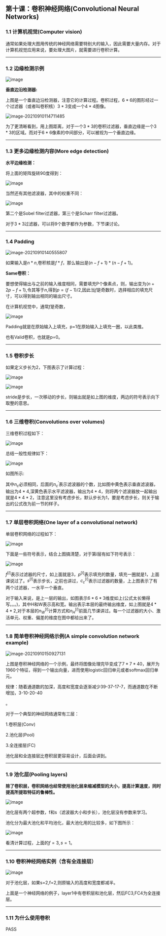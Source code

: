 ## 第十课：卷积神经网络(Convolutional Neural Networks)

### 1.1 计算机视觉(Computer vision)

通常如果处理大图用传统的神经网络需要特别大的输入，因此需要大量内存。对于计算机视觉应用来说，要处理大图片，就需要进行卷积计算。

***

### 1.2 边缘检测示例

![image](https://cdn.jsdelivr.net/gh/JLUVicent/image-saving@master/20210731/image.28lr0ce8u2vw.png)

**垂直边沿检测器:**

上图是一个垂直边沿检测器，注意它的计算过程。卷积过程，$6*6$​​的图形经过一个过滤器（或者叫卷积核）$3*3$变成一个$4*4$​图像。​

![image-20210910114711485](D:\typora\深度学习\img\image-20210910114711485.png)

为了更清晰看到，用上图距离，对于一个$3*3$的卷积过滤器，垂直边缘是一个$3*3$的区域。而对于$6*6$​像素的中间部分，可以被视为一个垂直边缘。

***

### 1.3 更多边缘检测内容(More edge detection)

**水平边缘检测：**

将上面的矩阵旋转90度得到：

![image](https://cdn.jsdelivr.net/gh/JLUVicent/image-saving@master/20210731/image.wetbluv3kv4.png)

当然还有其他滤波器，其中的权重不同：

![image](https://cdn.jsdelivr.net/gh/JLUVicent/image-saving@master/20210731/image.t9z3ajbk9pc.png)

第二个是Sobel filter过滤器，第三个是Scharr filter过滤器。

对于$3*3$过滤器，可以将9个数字都作为参数，下节课讨论。

***

### 1.4 Padding

![image-20210910140555807](D:\typora\深度学习\img\image-20210910140555807.png)

如果输入是$n*n$,卷积核是$f*f$，那么输出是$(n-f+1)*(n-f+1)$。

**Same卷积：**

要想使得输出与之前的输入维度相同，需要填充P个像素点，则，输出变为$(n+2p-f+1)$,令其等于$n$,得到$p=(f-1)/2$,因此当$f$是奇数时，选择相应的填充尺寸，可以得到输出相同的输出尺寸。

在计算机视觉中，通常$f$是奇数，

![image](https://cdn.jsdelivr.net/gh/JLUVicent/image-saving@master/20210731/image.2gfr1irj8xq8.png)

Padding就是在原始输入上填充，p=1在原始输入上填充一圈，以此类推。

也有Valid卷积，也就是p=0。

***

### 1.5 卷积步长

如果定义步长为2，下图表示了计算过程：

![image](https://cdn.jsdelivr.net/gh/JLUVicent/image-saving@master/20210731/image.16y2hqj7s1x.png)



![image](https://cdn.jsdelivr.net/gh/JLUVicent/image-saving@master/20210731/image.61iuwdldj080.png)

stride是步长，一次移动的步长，则输出就是如上图的维度，两边的符号表示向下取整的意思。

***

### 1.6 三维卷积(Convolutions over volumes)

三维卷积过程如下：

![image](https://cdn.jsdelivr.net/gh/JLUVicent/image-saving@master/20210731/image.6wonpp1sj9o0.png)

总结一般性规律如下：

![image](https://cdn.jsdelivr.net/gh/JLUVicent/image-saving@master/20210731/image.38pva7036z80.png)

如图所示:

其中$n_c$必须相同，后面的$n^{'}_c$表示滤波器的个数，比如图中黄色表示垂直滤波器，输出为$4*4$,深黄色表示水平滤波器，输出为$4*4$​，​则将两个滤波器放一起输出就是$4*4*2$，注意这里没有考虑步长，默认步长为1，要是考虑步长，则关于输出的公式改为前一节的样子。

***

### 1.7 单层卷积网络(One layer of a convolutional network)

单层卷积网络的过程如下：

![image](https://cdn.jsdelivr.net/gh/JLUVicent/image-saving@master/20210731/image.7eicjtqppi80.png)

下面是一些符号表示，结合上图搞清楚，对于第$l$层有如下符号表示：

![image](https://cdn.jsdelivr.net/gh/JLUVicent/image-saving@master/20210731/image.2dkgnbakkgkk.png)

$f^{[l]}$表示过滤器的尺寸，如上面就是3，$p^{[l]}$表示填充的数量，填充一圈就是1，上面课说过了。$s^{[l]}$表示步长，之前也讲过，$c^{[l]}_c$表示过滤器的数量，上上图表示了有两个过滤器，一水平一个垂直。

对于输入来说，是上一层的输出，如图表示$6*6*3$维度如上(公式太长懒得写。。。)，其中H和W表示高和宽。输出表示本层的最终输出维度，如上图就是$4*4*2$,对于本层的$n^{[l]}_W$计算方式和$n^{[l]}_H$前面几节课讲过。每一个过滤器的大小、激活单元、权重、偏差的维度在图中都给出来了。​

***

### 1.8 简单卷积神经网络示例(A simple convolution network example)

![image-20210910150927131](D:\typora\深度学习\img\image-20210910150927131.png)

上图是卷积神经网络的一个示例，最终将图像处理完毕变成了$7*7*40$，展开为1960个特征，得到一个输出向量，进而使用logistic回归单元或者softmax回归单元。

规律：随着通道数的加深，高度和宽度会逐渐减少39-37-17-7，而通道数在不断增加，3-10-20-40

。

对于一个典型的神经网络通常有三层：

1.卷积层(Conv)

2.池化层(Pool)

3.全连接层(FC)

池化层和全连接层比卷积层更容易设计，后面会讲到。

***

### 1.9 池化层(Pooling layers)

**除了卷积层，卷积网络也经常使用池化层来缩减模型的大小，提高计算速度，同时提高所提取特征的鲁棒性。**

![image](https://cdn.jsdelivr.net/gh/JLUVicent/image-saving@master/20210731/image.71cu2gqdw5w0.png)

池化层有两个超参数，f和s（滤波器大小和步长），池化层没有参数来学习。

池化分为最大池化和平均池化，最大池化用的比较多，如下图所示：

![image](https://cdn.jsdelivr.net/gh/JLUVicent/image-saving@master/20210731/image.8mo4bawjfyg.png)

看清计算过程，上面的$f=3,s=1$。

***

### 1.10 卷积神经网络实例（含有全连接层）

![image](https://cdn.jsdelivr.net/gh/JLUVicent/image-saving@master/20210731/image.kz8giymjap8.png)

对于池化层，如果s=2,f=2,则原输入的高度和宽度都减半。

上面是一个神经网络的例子，layer1中有卷积层和池化层，然后FC3,FC4为全连接层。

***

### 1.11 为什么使用卷积

PASS

